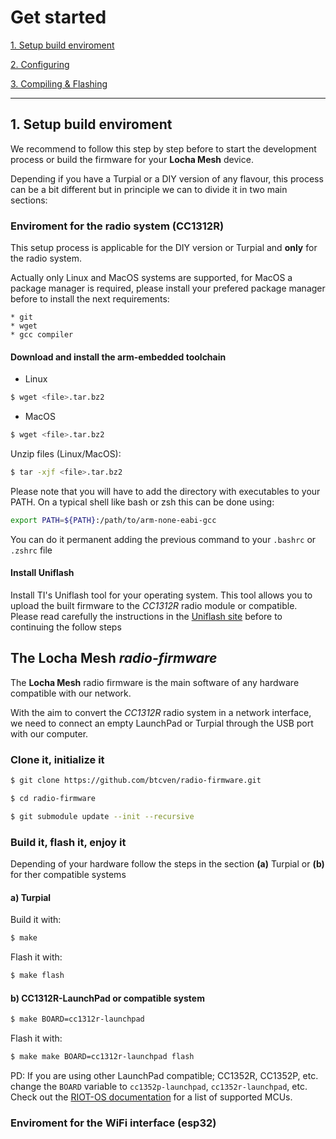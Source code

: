 # Get started

[1. Setup build enviroment]()

[2. Configuring]()

[3. Compiling & Flashing]()


---

## 1. Setup build enviroment

We recommend to follow this step by step before to start the development process or build the firmware for your **Locha Mesh** device.

Depending if you have a Turpial or a DIY version of any flavour, this process can be a bit different but in principle we can to divide it in two main sections:

### Enviroment for the radio system (CC1312R)

This setup process is applicable for the DIY version or Turpial and **only** for the radio system.

Actually only Linux and MacOS systems are supported, for MacOS a package manager is required, please install your prefered package manager before to install the next requirements:
    
    * git
    * wget
    * gcc compiler


#### Download and install the arm-embedded toolchain 

- Linux

```sh
$ wget <file>.tar.bz2
```

- MacOS

```sh
$ wget <file>.tar.bz2
```

Unzip files (Linux/MacOS):

```sh
$ tar -xjf <file>.tar.bz2
```
Please note that you will have to add the directory with executables to your PATH. On a typical shell like bash or zsh this can be done using:

```sh
export PATH=${PATH}:/path/to/arm-none-eabi-gcc
```

You can do it permanent adding the previous command to your `.bashrc` or `.zshrc` file

#### Install Uniflash

Install TI's Uniflash tool for your operating system. This tool allows you to upload the built firmware to the _CC1312R_ radio module or compatible. Please read carefully the instructions in the [Uniflash site](https://www.ti.com/tool/UNIFLASH) before to continuing the follow steps

## The Locha Mesh _radio-firmware_

The **Locha Mesh** radio firmware is the main software of any hardware compatible with our network. 

With the aim to convert the _CC1312R_ radio system in a network interface, we need to connect an empty LaunchPad or Turpial through the USB port with our computer.

### Clone it, initialize it

```sh 
$ git clone https://github.com/btcven/radio-firmware.git

$ cd radio-firmware

$ git submodule update --init --recursive
```

### Build it, flash it, enjoy it

Depending of your hardware follow the steps in the section **(a)** Turpial or **(b)** for ther compatible systems

#### a) Turpial

Build it with:

```sh
$ make
```

Flash it with:

```sh
$ make flash
```


#### b) CC1312R-LaunchPad or compatible system

```sh
$ make BOARD=cc1312r-launchpad
```

Flash it with:

```sh
$ make make BOARD=cc1312r-launchpad flash
```

PD: If you are using other LaunchPad compatible; CC1352R, CC1352P, etc. change the `BOARD` variable to `cc1352p-launchpad`, `cc1352r-launchpad`, etc. Check out the [RIOT-OS documentation](#1) for a list of supported MCUs.




### Enviroment for the WiFi interface (esp32)
